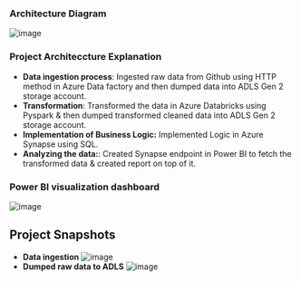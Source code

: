 ### Architecture Diagram
![image](https://github.com/ambergupta1199/TokyoOlympics_Analysis/assets/79975210/3213ab0f-1b45-4438-ada5-ad29b74db744)
### Project Architeccture Explanation
- **Data ingestion process**: Ingested raw data from Github using HTTP method in Azure Data factory and then dumped data into ADLS Gen 2 storage account.
- **Transformation**: Transformed the data in Azure Databricks using Pyspark & then dumped transformed cleaned data into ADLS Gen 2 storage account.
- **Implementation of Business Logic:** Implemented Logic in Azure Synapse using SQL.
- **Analyzing the data:**: Created Synapse endpoint in Power BI to fetch the transformed data & created report on top of it.
### Power BI visualization dashboard
![image](https://github.com/ambergupta1199/TokyoOlympics_Analysis/assets/79975210/01e8d20f-7776-414a-8439-519b462311e1)
## Project Snapshots
- **Data ingestion**
![image](https://github.com/ambergupta1199/TokyoOlympics_Analysis/assets/79975210/916ceb2c-d79a-4769-a20e-d6b786aacdfc)
- **Dumped raw data to ADLS**
![image](https://github.com/ambergupta1199/TokyoOlympics_Analysis/assets/79975210/49b982f2-3112-4442-8f10-4a62742edcb9)




